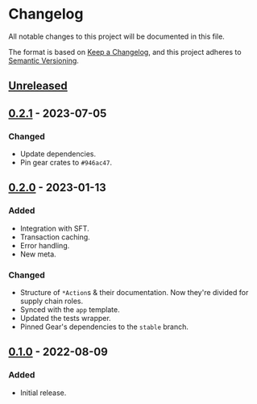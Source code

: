 # Changelog
All notable changes to this project will be documented in this file.

The format is based on [Keep a Changelog](https://keepachangelog.com/en/1.0.0/),
and this project adheres to [Semantic Versioning](https://semver.org/spec/v2.0.0.html).

## [Unreleased]

## [0.2.1] - 2023-07-05
### Changed
- Update dependencies.
- Pin gear crates to `#946ac47`.

## [0.2.0] - 2023-01-13
### Added
- Integration with SFT.
- Transaction caching.
- Error handling.
- New meta.
### Changed
- Structure of `*Action`s & their documentation. Now they're divided for supply chain roles.
- Synced with the `app` template.
- Updated the tests wrapper.
- Pinned Gear's dependencies to the `stable` branch.

## [0.1.0] - 2022-08-09
### Added
- Initial release.

[Unreleased]: https://github.com/gear-dapps/supply-chain/compare/0.2.1...HEAD
[0.2.1]: https://github.com/gear-dapps/supply-chain/compare/0.2.0...0.2.1
[0.2.0]: https://github.com/gear-dapps/supply-chain/compare/0.1.0...0.2.0
[0.1.0]: https://github.com/gear-dapps/supply-chain/compare/573edf5...0.1.0
